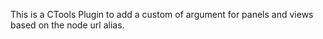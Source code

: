 
This is a CTools Plugin to add a custom of argument for panels and views based on the node  url alias.